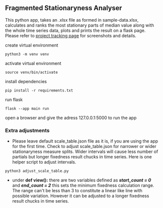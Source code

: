 ## Fragmented Stationaryness Analyser
This python app, takes an .xlsx file as formed in sample-data.xlsx, calculates and ranks the most stationary parts of median value along with the whole time series data, plots and prints the result on a flask page. Please refer to [project tracking page](https://dogansahin-git.github.io/project-tracking-page) for screenshots and details.

create virtual environment
```
python3 -m venv venv
```
activate virtual environment
```
source venv/bin/activate
```
install dependencies
```
pip install -r requirements.txt
```
run flask
```
flask --app main run
```
open a browser and give the adress 127.0.0.1:5000 to run the app
<br/>
### Extra adjustments
- Please leave default scale_table.json file as it is, if you are using the app for the first time.
  Check to adjust scale_table.json for narrower or wider stationaryness measure splits. Wider intervals will cause less number of partials but longer fixedness result chucks in time series.
  Here is one helper script to adjust intervals.
```
python3 adjust_scale_table.py
```
- under **def view():** there are two variables defined as ***start_count = 0*** and ***end_count = 2***
  this sets the minimum fixedness calculation range. The range can't be less than 3 to constitute a linear like line with possible variation. However it can be adjusted to a longer fixedness result chucks in time series.
